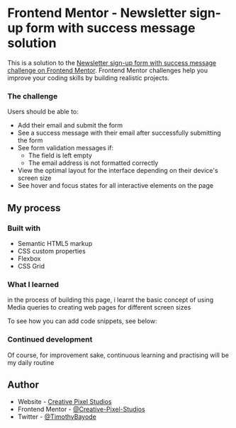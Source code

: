# Frontend Mentor - Newsletter sign-up form with success message solution

This is a solution to the [Newsletter sign-up form with success message challenge on Frontend Mentor](https://www.frontendmentor.io/challenges/newsletter-signup-form-with-success-message-3FC1AZbNrv). Frontend Mentor challenges help you improve your coding skills by building realistic projects. 

### The challenge

Users should be able to:

- Add their email and submit the form
- See a success message with their email after successfully submitting the form
- See form validation messages if:
  - The field is left empty
  - The email address is not formatted correctly
- View the optimal layout for the interface depending on their device's screen size
- See hover and focus states for all interactive elements on the page

## My process

### Built with

- Semantic HTML5 markup
- CSS custom properties
- Flexbox
- CSS Grid

### What I learned

in the process of building this page, i learnt the basic concept of using Media queries to creating web pages for different screen sizes

To see how you can add code snippets, see below:



### Continued development
Of course, for improvement sake, continuous learning and practising will be my daily routine

## Author

- Website - [Creative Pixel Studios](https://www.creative-pixel-studios.000webhostapp.com)
- Frontend Mentor - [@Creative-Pixel-Studios](https://www.frontendmentor.io/profile/creative-pixel-studios)
- Twitter - [@TimothyBayode](https://www.twitter.com/TimothyBayode)